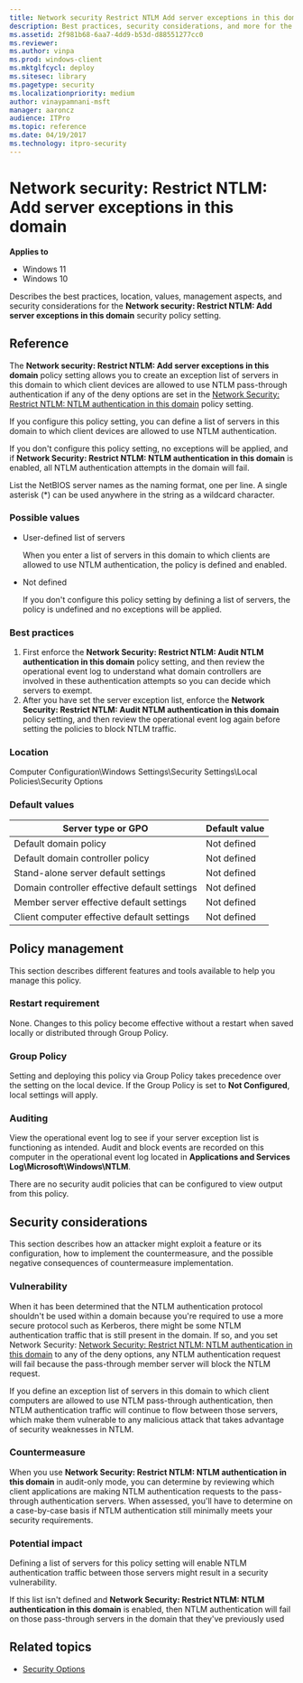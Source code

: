 ```yaml
---
title: Network security Restrict NTLM Add server exceptions in this domain
description: Best practices, security considerations, and more for the security policy setting, Network security Restrict NTLM Add server exceptions in this domain.
ms.assetid: 2f981b68-6aa7-4dd9-b53d-d88551277cc0
ms.reviewer:
ms.author: vinpa
ms.prod: windows-client
ms.mktglfcycl: deploy
ms.sitesec: library
ms.pagetype: security
ms.localizationpriority: medium
author: vinaypamnani-msft
manager: aaroncz
audience: ITPro
ms.topic: reference
ms.date: 04/19/2017
ms.technology: itpro-security
---
```


# Network security: Restrict NTLM: Add server exceptions in this domain

**Applies to**
-   Windows 11
-   Windows 10

Describes the best practices, location, values, management aspects, and security considerations for the **Network security: Restrict NTLM: Add server exceptions in this domain** security policy setting.

## Reference

The **Network security: Restrict NTLM: Add server exceptions in this domain** policy setting allows you to create an exception list of servers in this domain to which client devices are allowed to use NTLM pass-through authentication if any of the deny options are set in the [Network Security: Restrict NTLM: NTLM authentication in this domain](network-security-restrict-ntlm-ntlm-authentication-in-this-domain.md) policy setting.

If you configure this policy setting, you can define a list of servers in this domain to which client devices are allowed to use NTLM authentication.

If you don't configure this policy setting, no exceptions will be applied, and if **Network Security: Restrict NTLM: NTLM authentication in this domain** is enabled, all NTLM authentication attempts in the domain will fail.

List the NetBIOS server names as the naming format, one per line. A single asterisk (\*) can be used anywhere in the string as a wildcard character.

### Possible values

-   User-defined list of servers

    When you enter a list of servers in this domain to which clients are allowed to use NTLM authentication, the policy is defined and enabled.

-   Not defined

    If you don't configure this policy setting by defining a list of servers, the policy is undefined and no exceptions will be applied.

### Best practices

1.  First enforce the **Network Security: Restrict NTLM: Audit NTLM authentication in this domain** policy setting, and then review the operational event log to understand what domain controllers are involved in these authentication attempts so you can decide which servers to exempt.
2.  After you have set the server exception list, enforce the **Network Security: Restrict NTLM: Audit NTLM authentication in this domain** policy setting, and then review the operational event log again before setting the policies to block NTLM traffic.

### Location

Computer Configuration\\Windows Settings\\Security Settings\\Local Policies\\Security Options

### Default values

| Server type or GPO | Default value |
| - | - |
| Default domain policy| Not defined |
| Default domain controller policy | Not defined|
| Stand-alone server default settings | Not defined|
| Domain controller effective default settings | Not defined|
| Member server effective default settings | Not defined|
| Client computer effective default settings | Not defined|

## Policy management

This section describes different features and tools available to help you manage this policy.

### Restart requirement

None. Changes to this policy become effective without a restart when saved locally or distributed through Group Policy.

### Group Policy

Setting and deploying this policy via Group Policy takes precedence over the setting on the local device. If the Group Policy is set to **Not Configured**, local settings will apply.

### Auditing

View the operational event log to see if your server exception list is functioning as intended. Audit and block events are recorded on this computer in the operational event log located in **Applications and Services Log\\Microsoft\\Windows\\NTLM**.

There are no security audit policies that can be configured to view output from this policy.

## Security considerations

This section describes how an attacker might exploit a feature or its configuration, how to implement the countermeasure, and the possible negative consequences of countermeasure implementation.

### Vulnerability

When it has been determined that the NTLM authentication protocol shouldn't be used within a domain because you're required to use a more secure protocol such as Kerberos, there might be some NTLM authentication traffic that is still present in the domain. If so, and you set Network Security:
[Network Security: Restrict NTLM: NTLM authentication in this domain](network-security-restrict-ntlm-ntlm-authentication-in-this-domain.md) to any of the deny options, any NTLM authentication request will fail because the pass-through member server will block the NTLM request.

If you define an exception list of servers in this domain to which client computers are allowed to use NTLM pass-through authentication, then NTLM authentication traffic will continue to flow between those servers, which make them vulnerable to any malicious attack that takes advantage of security
weaknesses in NTLM.

### Countermeasure

When you use **Network Security: Restrict NTLM: NTLM authentication in this domain** in audit-only mode, you can determine by reviewing which client applications are making NTLM authentication requests to the pass-through authentication servers. When assessed, you'll have to determine on a case-by-case basis if NTLM authentication still minimally meets your security requirements.

### Potential impact

Defining a list of servers for this policy setting will enable NTLM authentication traffic between those servers might result in a security vulnerability.

If this list isn't defined and **Network Security: Restrict NTLM: NTLM authentication in this domain** is enabled, then NTLM authentication will fail on those pass-through servers in the domain that they've previously used

## Related topics

- [Security Options](security-options.md)
